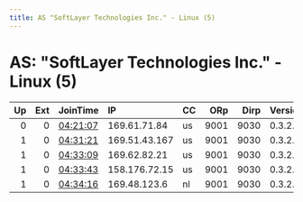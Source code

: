 ```yaml
---
title: AS "SoftLayer Technologies Inc." - Linux (5)
---
```


# AS: "SoftLayer Technologies Inc." - Linux (5)

|   Up |   Ext | JoinTime                                                                                            | IP            | CC   |   ORp |   Dirp | Version   | Contact   | Nickname   |   eFamMembers |
|-----:|------:|:----------------------------------------------------------------------------------------------------|:--------------|:-----|------:|-------:|:----------|:----------|:-----------|--------------:|
|    0 |     0 | [04:21:07](https://metrics.torproject.org/rs.html#details/D59B74E277D7A61E2755691C7899BE6ADCCD6221) | 169.61.71.84  | us   |  9001 |   9030 | 0.3.2.9   | None      | Unnamed    |             1 |
|    1 |     0 | [04:31:21](https://metrics.torproject.org/rs.html#details/F93DA90BC714B245F80A4D0601ADA4B40FEF243A) | 169.51.43.167 | us   |  9001 |   9030 | 0.3.2.9   | None      | Unnamed    |             1 |
|    1 |     0 | [04:33:09](https://metrics.torproject.org/rs.html#details/87C66EF53357BA61F28B2EA172B6C296F9951297) | 169.62.82.21  | us   |  9001 |   9030 | 0.3.2.9   | None      | Unnamed    |             1 |
|    1 |     0 | [04:33:43](https://metrics.torproject.org/rs.html#details/85FA52F9D51DFCB9D8779BED1247C641109E287E) | 158.176.72.15 | us   |  9001 |   9030 | 0.3.2.9   | None      | Unnamed    |             1 |
|    1 |     0 | [04:34:16](https://metrics.torproject.org/rs.html#details/754B97971A4BF09D6272BF97827EA73323AC09B7) | 169.48.123.6  | nl   |  9001 |   9030 | 0.3.2.9   | None      | Unnamed    |             1 |
